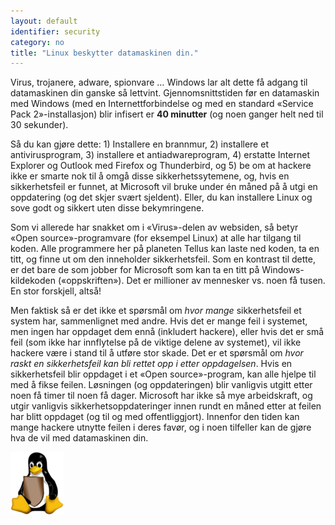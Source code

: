```yaml
---
layout: default
identifier: security
category: no
title: "Linux beskytter datamaskinen din."
---
```


Virus, trojanere, adware, spionvare … Windows lar alt dette få adgang til datamaskinen din ganske så lettvint. Gjennomsnittstiden før en datamaskin med Windows (med en Internettforbindelse og med en standard «Service Pack 2»-installasjon) blir infisert er <b>40 minutter</b> (og noen ganger helt ned til 30 sekunder).

Så du kan gjøre dette: 1) Installere en brannmur, 2) installere et antivirusprogram, 3) installere et antiadwareprogram, 4) erstatte Internet Explorer og Outlook med Firefox og Thunderbird, og 5) be om at hackere ikke er smarte nok til å omgå disse sikkerhetssytemene, og, hvis en sikkerhetsfeil er funnet, at Microsoft vil bruke under én måned på å utgi en oppdatering (og det skjer svært sjeldent). Eller, du kan installere Linux og sove godt og sikkert uten disse bekymringene.

Som vi allerede har snakket om i «Virus»-delen av websiden, så betyr «Open source»-programvare (for eksempel Linux) at alle har tilgang til koden. Alle programmere her på planeten Tellus kan laste ned koden, ta en titt, og finne ut om den inneholder sikkerhetsfeil. Som en kontrast til dette, er det bare de som jobber for Microsoft som kan ta en titt på Windows-kildekoden («oppskriften»). Det er millioner av mennesker vs. noen få tusen. En stor forskjell, altså!

Men faktisk så er det ikke et spørsmål om <i>hvor mange</i> sikkerhetsfeil et system har, sammenlignet med andre. Hvis det er mange feil i systemet, men ingen har oppdaget dem ennå (inkludert hackere), eller hvis det er små feil (som ikke har innflytelse på de viktige delene av systemet), vil ikke hackere være i stand til å utføre stor skade. Det er et spørsmål om <i>hvor raskt en sikkerhetsfeil kan bli rettet opp i etter oppdagelsen</i>. Hvis en sikkerhetsfeil blir oppdaget i et «Open source»-program, kan alle hjelpe til med å fikse feilen. Løsningen (og oppdateringen) blir vanligvis utgitt etter noen få timer til noen få dager. Microsoft har ikke så mye arbeidskraft, og utgir vanligvis sikkerhetsoppdateringer innen rundt en måned etter at feilen har blitt oppdaget (og til og med offentliggjort). Innenfor den tiden kan mange hackere utnytte feilen i deres favør, og i noen tilfeller kan de gjøre hva de vil med datamaskinen din.

<img src="/img/security_thumb.png" />




